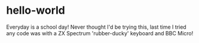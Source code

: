 # hello-world
Everyday is a school day!
Never thought I'd be trying this, last time I tried any code was with a ZX Spectrum 'rubber-ducky' keyboard and BBC Micro!
